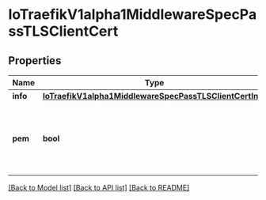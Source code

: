 # IoTraefikV1alpha1MiddlewareSpecPassTLSClientCert

## Properties
Name | Type | Description | Notes
------------ | ------------- | ------------- | -------------
**info** | [**IoTraefikV1alpha1MiddlewareSpecPassTLSClientCertInfo**](IoTraefikV1alpha1MiddlewareSpecPassTLSClientCertInfo.md) |  | [optional] 
**pem** | **bool** | PEM sets the X-Forwarded-Tls-Client-Cert header with the certificate. | [optional] 

[[Back to Model list]](../README.md#documentation-for-models) [[Back to API list]](../README.md#documentation-for-api-endpoints) [[Back to README]](../README.md)


